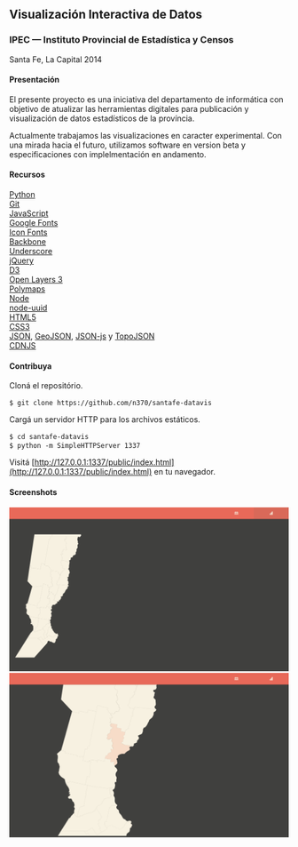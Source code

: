 Visualización Interactiva de Datos
----------------------------------

### IPEC — Instituto Provincial de Estadística y Censos
Santa Fe, La Capital 2014

#### Presentación
El presente proyecto es una iniciativa del departamento de informática con objetivo de atualizar las herramientas digitales para publicación y visualización de datos estadísticos de la província.

Actualmente trabajamos las visualizaciones en caracter experimental. Con una mirada hacia el futuro, utilizamos software en version beta y especificaciones con implelmentación en andamento.

#### Recursos
[Python](http://www.python.org/)  
[Git](http://git-scm.com/)  
[JavaScript](https://developer.mozilla.org/en-US/docs/Web/JavaScript)  
[Google Fonts](http://www.google.com/fonts)  
[Icon Fonts](http://weloveiconfonts.com/)  
[Backbone](http://backbonejs.org/)  
[Underscore](http://underscorejs.org/)    
[jQuery](http://jquery.com/)  
[D3](http://d3js.org/)  
[Open Layers 3](http://ol3js.org/)  
[Polymaps](http://polymaps.org/)  
[Node](http://nodejs.org/)  
[node-uuid](https://github.com/broofa/node-uuid/)  
[HTML5](http://developer.mozilla.org/en-US/docs/Web/Guide/HTML/HTML5)  
[CSS3](http://developer.mozilla.org/en-US/docs/Web/CSS/CSS3)  
[JSON](http://json.org/), [GeoJSON](http://geojson.org/), [JSON-js](https://github.com/douglascrockford/JSON-js) y [TopoJSON](http://github.com/mbostock/topojson)  
[CDNJS](http://cdnjs.com/)

#### Contribuya
Cloná el repositório.

	$ git clone https://github.com/n370/santafe-datavis

Cargá un servidor HTTP para los archivos estáticos.

	$ cd santafe-datavis
	$ python -m SimpleHTTPServer 1337

Visitá [http://127.0.0.1:1337/public/index.html](http://127.0.0.1:1337/public/index.html) en tu navegador.

#### Screenshots
![20140207_001](screenshots/20140207_001.png)
![20140207_002](screenshots/20140207_002.png)
